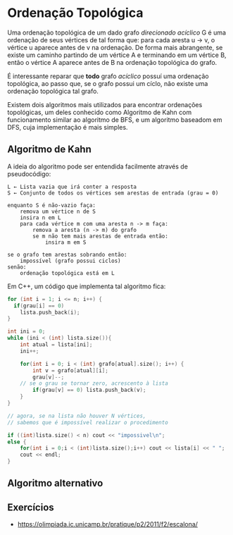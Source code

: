 # Ordenação Topológica

Uma ordenação topológica de um dado grafo _direcionado acíclico_ G é uma ordenação de seus vértices de tal forma que: para cada aresta u -> v, o vértice u aparece antes de v na ordenação. De forma mais abrangente, se existe um caminho partindo de um vértice A e terminando em um vértice B, então o vértice A aparece antes de B na ordenação topológica do grafo.

É interessante reparar que **todo** grafo _acíclico_ possuí uma ordenação topológica, ao passo que, se o grafo possui um cíclo, não existe uma ordenação topológica tal grafo.

Existem dois algoritmos mais utilizados para encontrar ordenações topológicas, um deles conhecido como Algoritmo de Kahn com funcionamento similar ao algoritmo de BFS, e um algoritmo baseadom em DFS, cuja implementação é mais simples.

## Algoritmo de Kahn

A ideia do algoritmo pode ser entendida facilmente através de pseudocódigo:

```
L ← Lista vazia que irá conter a resposta
S ← Conjunto de todos os vértices sem arestas de entrada (grau = 0)

enquanto S é não-vazio faça:
    remova um vértice n de S
    insira n em L
    para cada vértice m com uma aresta n -> m faça:
        remova a aresta (n -> m) do grafo
        se m não tem mais arestas de entrada então:
            insira m em S

se o grafo tem arestas sobrando então:
    impossível (grafo possui ciclos)
senão:
    ordenação topológica está em L
```

Em C++, um código que implementa tal algoritmo fica:

```c++
for (int i = 1; i <= n; i++) {
  if(grau[i] == 0)
    lista.push_back(i);
}

int ini = 0;
while (ini < (int) lista.size()){
	int atual = lista[ini];
	ini++;

	for(int i = 0; i < (int) grafo[atual].size(); i++) {
		int v = grafo[atual][i];
		grau[v]--;
    // se o grau se tornar zero, acrescento à lista
		if(grau[v] == 0) lista.push_back(v);
	}
}

// agora, se na lista não houver N vértices,
// sabemos que é impossível realizar o procedimento

if ((int)lista.size() < n) cout << "impossivel\n";
else {
	for(int i = 0;i < (int)lista.size();i++) cout << lista[i] << " ";
	cout << endl;
}
```

## Algoritmo alternativo

## Exercícios

- https://olimpiada.ic.unicamp.br/pratique/p2/2011/f2/escalona/
